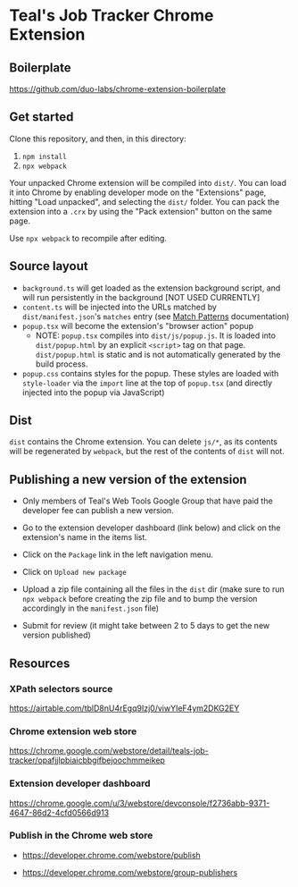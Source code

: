 # Teal's Job Tracker Chrome Extension

## Boilerplate

<https://github.com/duo-labs/chrome-extension-boilerplate>

## Get started

Clone this repository, and then, in this directory:

1. `npm install`
2. `npx webpack`

Your unpacked Chrome extension will be compiled into `dist/`. You can load it into Chrome by enabling developer mode on the "Extensions" page, hitting "Load unpacked", and selecting the `dist/` folder. You can pack the extension into a `.crx` by using the "Pack extension" button on the same page.

Use `npx webpack` to recompile after editing.

## Source layout

* `background.ts` will get loaded as the extension background script, and will run persistently in the background [NOT USED CURRENTLY]
* `content.ts` will be injected into the URLs matched by `dist/manifest.json`'s `matches` entry (see [Match Patterns](https://developer.chrome.com/extensions/match_patterns) documentation)
* `popup.tsx` will become the extension's "browser action" popup
  * NOTE: `popup.tsx` compiles into `dist/js/popup.js`. It is loaded into `dist/popup.html` by an explicit `<script>` tag on that page. `dist/popup.html` is static and is not automatically generated by the build process.
* `popup.css` contains styles for the popup. These styles are loaded with `style-loader` via the `import` line at the top of `popup.tsx` (and directly injected into the popup via JavaScript)

## Dist

`dist` contains the Chrome extension. You can delete `js/*`, as its contents will be regenerated by `webpack`, but the rest of the contents of `dist` will not.

## Publishing a new version of the extension

* Only members of Teal's Web Tools Google Group that have paid the developer fee can publish a new version.

* Go to the extension developer dashboard (link below) and click on the extension's name in the items list.

* Click on the `Package` link in the left navigation menu.

* Click on `Upload new package`

* Upload a zip file containing all the files in the `dist` dir (make sure to run `npx webpack` before creating the zip file and to bump the version accordingly in the `manifest.json` file)

* Submit for review (it might take between 2 to 5 days to get the new version published)

## Resources

### XPath selectors source

<https://airtable.com/tblD8nU4rEgq9Izj0/viwYIeF4ym2DKG2EY>

### Chrome extension web store

<https://chrome.google.com/webstore/detail/teals-job-tracker/opafjjlpbiaicbbgifbejoochmmeikep>

### Extension developer dashboard

<https://chrome.google.com/u/3/webstore/devconsole/f2736abb-9371-4647-86d2-4cfd0566d913>

### Publish in the Chrome web store

* <https://developer.chrome.com/webstore/publish>

* <https://developer.chrome.com/webstore/group-publishers>
